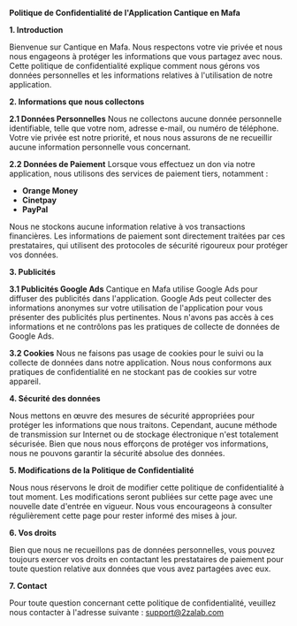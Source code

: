 **Politique de Confidentialité de l'Application Cantique en Mafa**

**1. Introduction**

Bienvenue sur Cantique en Mafa. Nous respectons votre vie privée et nous nous engageons à protéger les informations que vous partagez avec nous. Cette politique de confidentialité explique comment nous gérons vos données personnelles et les informations relatives à l'utilisation de notre application.

**2. Informations que nous collectons**

**2.1 Données Personnelles**
Nous ne collectons aucune donnée personnelle identifiable, telle que votre nom, adresse e-mail, ou numéro de téléphone. Votre vie privée est notre priorité, et nous nous assurons de ne recueillir aucune information personnelle vous concernant.

**2.2 Données de Paiement**
Lorsque vous effectuez un don via notre application, nous utilisons des services de paiement tiers, notamment :
- **Orange Money**
- **Cinetpay**
- **PayPal**

Nous ne stockons aucune information relative à vos transactions financières. Les informations de paiement sont directement traitées par ces prestataires, qui utilisent des protocoles de sécurité rigoureux pour protéger vos données.

**3. Publicités**

**3.1 Publicités Google Ads**
Cantique en Mafa utilise Google Ads pour diffuser des publicités dans l'application. Google Ads peut collecter des informations anonymes sur votre utilisation de l'application pour vous présenter des publicités plus pertinentes. Nous n'avons pas accès à ces informations et ne contrôlons pas les pratiques de collecte de données de Google Ads.

**3.2 Cookies**
Nous ne faisons pas usage de cookies pour le suivi ou la collecte de données dans notre application. Nous nous conformons aux pratiques de confidentialité en ne stockant pas de cookies sur votre appareil.

**4. Sécurité des données**

Nous mettons en œuvre des mesures de sécurité appropriées pour protéger les informations que nous traitons. Cependant, aucune méthode de transmission sur Internet ou de stockage électronique n'est totalement sécurisée. Bien que nous nous efforçons de protéger vos informations, nous ne pouvons garantir la sécurité absolue des données.

**5. Modifications de la Politique de Confidentialité**

Nous nous réservons le droit de modifier cette politique de confidentialité à tout moment. Les modifications seront publiées sur cette page avec une nouvelle date d'entrée en vigueur. Nous vous encourageons à consulter régulièrement cette page pour rester informé des mises à jour.

**6. Vos droits**

Bien que nous ne recueillons pas de données personnelles, vous pouvez toujours exercer vos droits en contactant les prestataires de paiement pour toute question relative aux données que vous avez partagées avec eux.

**7. Contact**

Pour toute question concernant cette politique de confidentialité, veuillez nous contacter à l'adresse suivante : support@2zalab.com 
